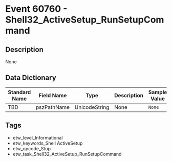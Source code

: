 # Event 60760 - Shell32_ActiveSetup_RunSetupCommand

## Description
None

## Data Dictionary
|Standard Name|Field Name|Type|Description|Sample Value|
|---|---|---|---|---|
|TBD|pszPathName|UnicodeString|None|`None`|

## Tags
* etw_level_Informational
* etw_keywords_Shell ActiveSetup
* etw_opcode_Stop
* etw_task_Shell32_ActiveSetup_RunSetupCommand